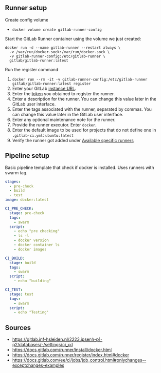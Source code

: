 ## Runner setup

[//]: # (todo compose file)
Create config volume 
- `docker volume create gitlab-runner-config`

Start the GitLab Runner container using the volume we just created:
```shell
docker run -d --name gitlab-runner --restart always \
  -v /var/run/docker.sock:/var/run/docker.sock \
  -v gitlab-runner-config:/etc/gitlab-runner \
  gitlab/gitlab-runner:latest
  ```
Run the register command
1. `docker run --rm -it -v gitlab-runner-config:/etc/gitlab-runner gitlab/gitlab-runner:latest register`
2. Enter your GitLab [instance URL](https://gitlab.inf-hsleiden.nl/2223.ipsenh-p1-p2/databases/-/settings/ci_cd).
3. Enter the [token](https://gitlab.inf-hsleiden.nl/2223.ipsenh-p1-p2/databases/-/settings/ci_cd) you obtained to register the runner.
4. Enter a description for the runner. You can change this value later in the GitLab user interface.
5. Enter the tags associated with the runner, separated by commas. You can change this value later in the GitLab user interface.
6. Enter any optional maintenance note for the runner.
7. Provide the runner executor. Enter `docker`.
8. Enter the default image to be used for projects that do not define one in `.gitlab-ci.yml`: `ubuntu:latest`
9. Verify the runner got added under [Available specific runners](https://gitlab.inf-hsleiden.nl/2223.ipsenh-p1-p2/databases/-/settings/ci_cd)

## Pipeline setup

Basic pipeline template that check if docker is installed. Uses runners with swarm tag.

```yaml
stages:
  - pre-check
  - build
  - test
image: docker:latest

CI_PRE_CHECK:
  stage: pre-check
  tags:
    - swarm
  script:
    - echo "pre checking"
    - ls -l
    - docker version
    - docker container ls
    - docker images

CI_BUILD:
  stage: build
  tags:
    - swarm
  script:
    - echo "building"

CI_TEST:
  stage: test
  tags:
    - swarm
  script:
    - echo "Testing"
```

## Sources

- https://gitlab.inf-hsleiden.nl/2223.ipsenh-p1-p2/databases/-/settings/ci_cd
- https://docs.gitlab.com/runner/install/docker.html
- https://docs.gitlab.com/runner/register/index.html#docker
- https://docs.gitlab.com/ee/ci/jobs/job_control.html#onlychanges--exceptchanges-examples